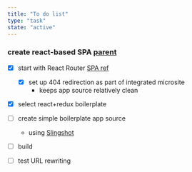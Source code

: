 ```yaml
---
title: "To do list"
type: "task"
state: "active"
---
```


### create react-based SPA [parent](user-story/user-can-view-a-thinkope)
+ [X] start with React Router
[SPA ref](https://github.com/rafgraph/spa-github-pages)
    + [X] set up 404 redirection as part of integrated microsite
        + keeps app source relatively clean
+ [X] select react+redux boilerplate
+ [ ] create simple boilerplate app source
    + using [Slingshot](https://github.com/coryhouse/react-slingshot)
+ [ ] build
+ [ ] test URL rewriting

